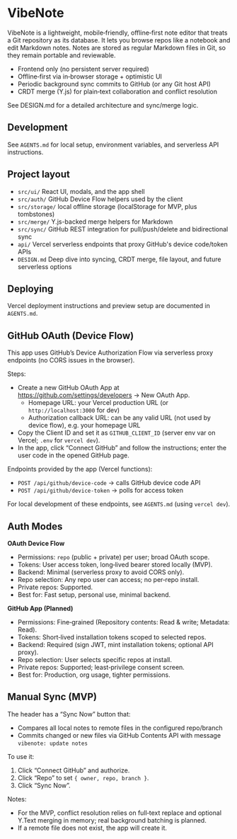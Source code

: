 # VibeNote

VibeNote is a lightweight, mobile‑friendly, offline‑first note editor that treats a Git repository as its database. It lets you browse repos like a notebook and edit Markdown notes. Notes are stored as regular Markdown files in Git, so they remain portable and reviewable.

- Frontend only (no persistent server required)
- Offline‑first via in‑browser storage + optimistic UI
- Periodic background sync commits to GitHub (or any Git host API)
- CRDT merge (Y.js) for plain‑text collaboration and conflict resolution

See DESIGN.md for a detailed architecture and sync/merge logic.

## Development

See `AGENTS.md` for local setup, environment variables, and serverless API instructions.

## Project layout

- `src/ui/` React UI, modals, and the app shell
- `src/auth/` GitHub Device Flow helpers used by the client
- `src/storage/` local offline storage (localStorage for MVP, plus tombstones)
- `src/merge/` Y.js-backed merge helpers for Markdown
- `src/sync/` GitHub REST integration for pull/push/delete and bidirectional sync
- `api/` Vercel serverless endpoints that proxy GitHub's device code/token APIs
- `DESIGN.md` Deep dive into syncing, CRDT merge, file layout, and future serverless options

## Deploying

Vercel deployment instructions and preview setup are documented in `AGENTS.md`.

## GitHub OAuth (Device Flow)

This app uses GitHub’s Device Authorization Flow via serverless proxy endpoints (no CORS issues in the browser).

Steps:

- Create a new GitHub OAuth App at https://github.com/settings/developers → New OAuth App.
  - Homepage URL: your Vercel production URL (or `http://localhost:3000` for dev)
  - Authorization callback URL: can be any valid URL (not used by device flow), e.g. your homepage URL
- Copy the Client ID and set it as `GITHUB_CLIENT_ID` (server env var on Vercel; `.env` for `vercel dev`).
- In the app, click “Connect GitHub” and follow the instructions; enter the user code in the opened GitHub page.

Endpoints provided by the app (Vercel functions):

- `POST /api/github/device-code` → calls GitHub device code API
- `POST /api/github/device-token` → polls for access token

For local development of these endpoints, see `AGENTS.md` (using `vercel dev`).

## Auth Modes

**OAuth Device Flow**

- Permissions: `repo` (public + private) per user; broad OAuth scope.
- Tokens: User access token, long‑lived bearer stored locally (MVP).
- Backend: Minimal (serverless proxy to avoid CORS only).
- Repo selection: Any repo user can access; no per‑repo install.
- Private repos: Supported.
- Best for: Fast setup, personal use, minimal backend.

**GitHub App (Planned)**

- Permissions: Fine‑grained (Repository contents: Read & write; Metadata: Read).
- Tokens: Short‑lived installation tokens scoped to selected repos.
- Backend: Required (sign JWT, mint installation tokens; optional API proxy).
- Repo selection: User selects specific repos at install.
- Private repos: Supported; least‑privilege consent screen.
- Best for: Production, org usage, tighter permissions.

## Manual Sync (MVP)

The header has a “Sync Now” button that:

- Compares all local notes to remote files in the configured repo/branch
- Commits changed or new files via GitHub Contents API with message `vibenote: update notes`

To use it:

1. Click “Connect GitHub” and authorize.
2. Click “Repo” to set `{ owner, repo, branch }`.
3. Click “Sync Now”.

Notes:

- For the MVP, conflict resolution relies on full‑text replace and optional Y.Text merging in memory; real background batching is planned.
- If a remote file does not exist, the app will create it.
